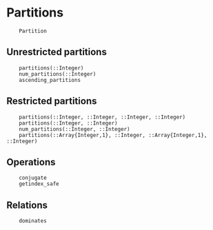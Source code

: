 # Partitions

```@docs
    Partition
```

## Unrestricted partitions

```@docs
    partitions(::Integer)
    num_partitions(::Integer)
    ascending_partitions
```

## Restricted partitions

```@docs
    partitions(::Integer, ::Integer, ::Integer, ::Integer)
    partitions(::Integer, ::Integer)
    num_partitions(::Integer, ::Integer)
    partitions(::Array{Integer,1}, ::Integer, ::Array{Integer,1}, ::Integer)
```

## Operations

```@docs
    conjugate
    getindex_safe
```

## Relations

```@docs
    dominates
```

